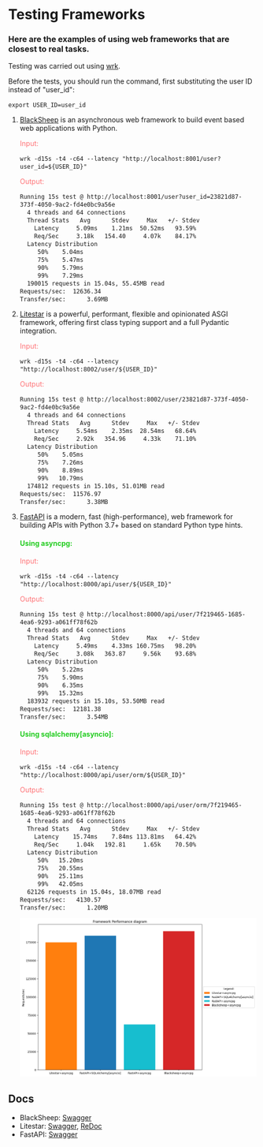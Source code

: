 # Testing Frameworks

### Here are the examples of using web frameworks that are closest to real tasks.

Testing was carried out using [wrk](https://github.com/wg/wrk).

Before the tests, you should run the command, first substituting the user ID instead of "user_id":

```shell
export USER_ID=user_id
```

1. [BlackSheep](https://github.com/Neoteroi/BlackSheep) is an asynchronous web framework to build event based web
   applications with Python.

   <span style="color: #FF7276" >Input:<span/>

   ```shell
   wrk -d15s -t4 -c64 --latency "http://localhost:8001/user?user_id=${USER_ID}"
   ```

   <span style="color: #FF7276" >Output:<span/>

   ```text
   Running 15s test @ http://localhost:8001/user?user_id=23821d87-373f-4050-9ac2-fd4e0bc9a56e
     4 threads and 64 connections
     Thread Stats   Avg      Stdev     Max   +/- Stdev
       Latency     5.09ms    1.21ms  50.52ms   93.59%
       Req/Sec     3.18k   154.40     4.07k    84.17%
     Latency Distribution
        50%    5.04ms
        75%    5.47ms
        90%    5.79ms
        99%    7.29ms
     190015 requests in 15.04s, 55.45MB read
   Requests/sec:  12636.34
   Transfer/sec:      3.69MB
   ```
2. [Litestar](https://github.com/litestar-org/litestar) is a powerful, performant, flexible and opinionated ASGI
   framework, offering first class typing support and a full Pydantic integration.

   <span style="color: #FF7276" >Input:<span/>

   ```shell
   wrk -d15s -t4 -c64 --latency "http://localhost:8002/user/${USER_ID}"
   ```

   <span style="color: #FF7276" >Output:<span/>

   ```text
   Running 15s test @ http://localhost:8002/user/23821d87-373f-4050-9ac2-fd4e0bc9a56e
     4 threads and 64 connections
     Thread Stats   Avg      Stdev     Max   +/- Stdev
       Latency     5.54ms    2.35ms  28.54ms   68.64%
       Req/Sec     2.92k   354.96     4.33k    71.10%
     Latency Distribution
        50%    5.05ms
        75%    7.26ms
        90%    8.89ms
        99%   10.79ms
     174812 requests in 15.10s, 51.01MB read
   Requests/sec:  11576.97
   Transfer/sec:      3.38MB
   ```
3. [FastAPI](https://github.com/tiangolo/fastapi) is a modern, fast (high-performance), web framework for building APIs
   with Python 3.7+ based on standard Python type hints.

   #### <span style="color: #23CC20" >Using asyncpg:<span/>

   <span style="color: #FF7276" >Input:<span/>

   ```shell
   wrk -d15s -t4 -c64 --latency "http://localhost:8000/api/user/${USER_ID}"
   ```

   <span style="color: #FF7276" >Output:<span/>

   ```text
   Running 15s test @ http://localhost:8000/api/user/7f219465-1685-4ea6-9293-a061ff78f62b
     4 threads and 64 connections
     Thread Stats   Avg      Stdev     Max   +/- Stdev
       Latency     5.49ms    4.33ms 160.75ms   98.20%
       Req/Sec     3.08k   363.87     9.56k    93.68%
     Latency Distribution
        50%    5.22ms
        75%    5.90ms
        90%    6.35ms
        99%   15.32ms
     183932 requests in 15.10s, 53.50MB read
   Requests/sec:  12181.38
   Transfer/sec:      3.54MB
   ```
   #### <span style="color: #23CC20" >Using sqlalchemy[asyncio]:<span/>

   <span style="color: #FF7276" >Input:<span/>

   ```shell
   wrk -d15s -t4 -c64 --latency "http://localhost:8000/api/user/orm/${USER_ID}"
   ```

   <span style="color: #FF7276" >Output:<span/>
   ```text
   Running 15s test @ http://localhost:8000/api/user/orm/7f219465-1685-4ea6-9293-a061ff78f62b
     4 threads and 64 connections
     Thread Stats   Avg      Stdev     Max   +/- Stdev
       Latency    15.74ms    7.84ms 113.81ms   64.42%
       Req/Sec     1.04k   192.81     1.65k    70.50%
     Latency Distribution
        50%   15.20ms
        75%   20.55ms
        90%   25.11ms
        99%   42.05ms
     62126 requests in 15.04s, 18.07MB read
   Requests/sec:   4130.57
   Transfer/sec:      1.20MB
   ```

   <img src="./diagram.png" alt="diagram" />

## Docs

* BlackSheep: [Swagger](http://localhost:8001/docs#/)
* Litestar: [Swagger](http://localhost:8002/schema/swagger#/), [ReDoc](http://localhost:8002/schema/redoc#/)
* FastAPI: [Swagger](http://localhost:8000/api/openapi#/)

